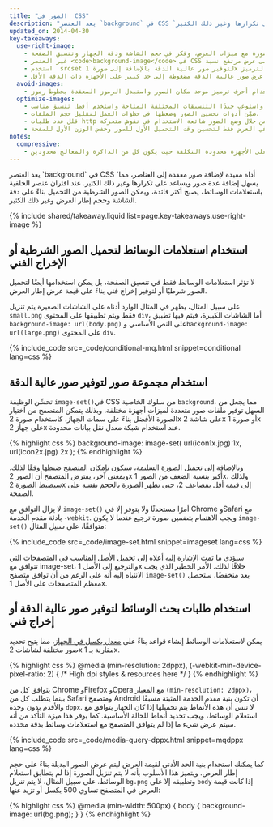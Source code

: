 ```yaml
---
title: "الصور في  CSS"
description: "يعد العنصر `background` في CSS `أداة مفيدة لإضافة صور معقدة إلى العناصر، مما يسهل إضافة عدة صور ويساعد على تكرارها وغير ذلك الكثير."
updated_on: 2014-04-30
key-takeaways:
  use-right-image:
    - استخدم أفضل صورة مع ميزات العرض، وفكر في حجم الشاشة ودقة الجهاز وتنسيق الصفحة.
    - غير العنصر <code>background-image</code> في CSS للحصول على عرض مرتفع نسبة DPI باستخدام استعلامات الوسائط مع <code>min-resolution</code> و<code>-webkit-min-device-pixel-ratio</code>.
    - استخدم  srcset لتوفير صور عالية الدقة بالإضافة إلى صورة 1x في الترميز.
    - فكر جيدًا في تكاليف الأداء عند استخدام تقنيات لاستبدال صورة جافا سكريبت أو عند عرض صور عالية الدقة مضغوطة إلى حد كبير على الأجهزة ذات الدقة الأقل.
  avoid-images:
    - تجنب الصور قدر الإمكان، وجرب بدلاً من ذلك استغلال إمكانيات المتصفح من خلال استخدام أحرف ترميز موحد مكان الصور واستبدل الرموز المعقدة بخطوط رموز.
  optimize-images:
    - احذر الاختيار العشوائي لتنسيق الصورة، واستوعب جيدًا التنسيقات المختلفة المتاحة واستخدم أفضل تنسيق مناسب.
    - ضمِّن أدوات تحسين الصور وضغطها في خطوات العمل لتقليل حجم الملفات.
    - قلل عدد طلبات http من خلال وضع الصور شائعة الاستخدام في نقوش متحركة.
    - جرب تحميل الصور بعد تمريرها في العرض فقط لتحسين وقت التحميل الأول للصور وخفض الوزن الأول للصفحة.
notes:
  compressive:
    - توخ الحذر بشأن الأسلوب المضغوط نظرًا للتكاليف الزائدة التي يتسبب فيها بسبب الذاكرة وإلغاء الترميز.  يعد تغيير حجم الصور الكبيرة لتناسب الشاشات الصغيرة أمرًا مكلفًا وقد يتسبب في إزعاج خاصة على الأجهزة محدودة التكلفة حيث يكون كل من الذاكرة والمعالج محدودين.
---
```


<p class="intro">
  يعد العنصر `background` في CSS `أداة مفيدة لإضافة صور معقدة إلى العناصر، مما يسهل إضافة عدة صور ويساعد على تكرارها وغير ذلك الكثير.  عند اقتران عنصر الخلفية باستعلامات الوسائط، يصبح أكثر فائدة، ويمكن الصور الشرطية من التحميل بناءً على دقة الشاشة وحجم إطار العرض وغير ذلك الكثير.
</p>




{% include shared/takeaway.liquid list=page.key-takeaways.use-right-image %}

## استخدام استعلامات الوسائط لتحميل الصور الشرطية أو الإخراج الفني

لا تؤثر استعلامات الوسائط فقط في تنسيق الصفحة، بل يمكن استخدامها أيضًا لتحميل الصور شرطيًا أو لتوفير إخراج فني بناءً على قيمة عرض إطار العرض.

على سبيل المثال، يظهر في المثال الوارد أدناه على الشاشات الصغيرة يتم تنزيل `small.png` فقط ويتم تطبيقها على المحتوى `div`، أما الشاشات الكبيرة، فيتم فيها تطبيق `background-image: url(body.png)` على النص الأساسي و`background-image: url(large.png)` على المحتوى `div`.

{% include_code src=_code/conditional-mq.html snippet=conditional lang=css %}

## استخدام مجموعة صور لتوفير صور عالية الدقة

تحسِّن الوظيفة `image-set()`في CSS من سلوك الخاصية `background`، مما يجعل من السهل توفير ملفات صور متعددة لميزات أجهزة مختلفة.  وبذلك يتمكن المتصفح من اختيار الصورة الأفضل بناءً على سمات الجهاز، كاستخدام صورة 2x على شاشة 2x أو صورة 1x على جهاز 2x عند استخدام شبكة معدل نقل بيانات محدودة.

{% highlight css %}
background-image: image-set(
  url(icon1x.jpg) 1x,
  url(icon2x.jpg) 2x
);
{% endhighlight %}

وبالإضافة إلى تحميل الصورة السليمة، سيكون بإمكان المتصفح ضبطها
وفقًا لذلك. وبمعنى آخر، يفترض المتصفح أن الصور 2x أكبر بنسبة الضعف من الصور 1x، ولذلك سيضبط الصورة 2x إلى قيمة أقل بمضاعف 2، حتى تظهر الصورة بالحجم نفسه على الصفحة.

لا يزال التوافق مع `image-set()` أمرًا مستحدثًا ولا يتوفر إلا في Chrome وSafari مع بادئة مقدم الخدمة `-webkit`.  ويجب الاهتمام بتضمين صورة ترجيع عندما لا يكون `image-set()` متوافقًا، على سبيل المثال:

{% include_code src=_code/image-set.html snippet=imageset lang=css %}

سيؤدي ما تمت الإشارة إليه أعلاه إلى تحميل الأصل المناسب في المتصفحات التي تتوافق مع image-set، والترجيع إلى الأصل 1x خلافًا لذلك. الأمر الخطير الذي يجب الانتباه إليه أنه على الرغم من أن توافق متصفح `image-set()` يعد منخفضًا، ستحصل معظم المتصفحات على الأصل 1x.

## استخدام طلبات بحث الوسائط لتوفير صور عالية الدقة أو إخراج فني

يمكن لاستعلامات الوسائط إنشاء قواعد بناءً على [معدل بكسل في الجهاز](http://www.html5rocks.com/en/mobile/high-dpi/#toc-bg)، مما يتيح تحديد صور مختلفة لشاشات 2x مقارنة بـ 1x.

{% highlight css %}
@media (min-resolution: 2dppx),
(-webkit-min-device-pixel-ratio: 2)
{
  /* High dpi styles & resources here */
}
{% endhighlight %}

يتوافق كل من Chrome وFirefox وOpera مع المعيار `(min-resolution: 2dppx)`، بينما يتطلب كل من Safari ومتصفح Android أن تكون بنية مقدم الخدمة المثبتة مسبقًا والأقدم بدون وحدة `dppx`.  لا تنس أن هذه الأنماط يتم تحميلها إذا كان الجهاز يتوافق مع استعلام الوسائط، ويجب تحديد أنماط للحالة الأساسية.  كما يوفر هذا ميزة التأكد من أنه سيتم عرض شيء ما إذا لم يتوافق المتصفح مع استعلامات وسائط بدقة محددة.

{% include_code src=_code/media-query-dppx.html snippet=mqdppx lang=css %}

كما يمكنك استخدام بنية الحد الأدنى لقيمة العرض ليتم عرض الصور البديلة بناءً على حجم إطار العرض.  ويتميز هذا الأسلوب بأنه لا يتم تنزيل الصورة إذا لم يتطابق استعلام الوسائط.  على سبيل المثال، لا يتم تنزيل `bg.png` وتطبيقه إلا على `body` إذا كانت قيمة العرض في المتصفح تساوي 500 بكسل أو تزيد عنها:

{% highlight css %}
@media (min-width: 500px) {
  body {
    background-image: url(bg.png);
  }
}
{% endhighlight %}	




